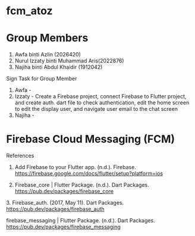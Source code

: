 # fcm_atoz

# Group Members
1. Awfa binti Azlin (2026420)
2. Nurul Izzaty binti Muhammad Aris(2022876)
3. Najiha binti Abdul Khaidir (1912042)

Sign Task for Group Member
1. Awfa -
2. Izzaty - Create a Firebase project, connect Firebase to Flutter project, and create auth. dart file to check authentication, edit the home screen to edit the display user, and navigate user email to the chat screen
3. Najiha - 
# Firebase Cloud Messaging (FCM)
 

References 
1. Add Firebase to your Flutter app. (n.d.). Firebase. https://firebase.google.com/docs/flutter/setup?platform=ios

2. Firebase_core | Flutter Package. (n.d.). Dart Packages. https://pub.dev/packages/firebase_core

‌3. Firebase_auth. (2017, May 11). Dart Packages. https://pub.dev/packages/firebase_auth

firebase_messaging | Flutter Package. (n.d.). Dart Packages. https://pub.dev/packages/firebase_messaging

‌

‌
